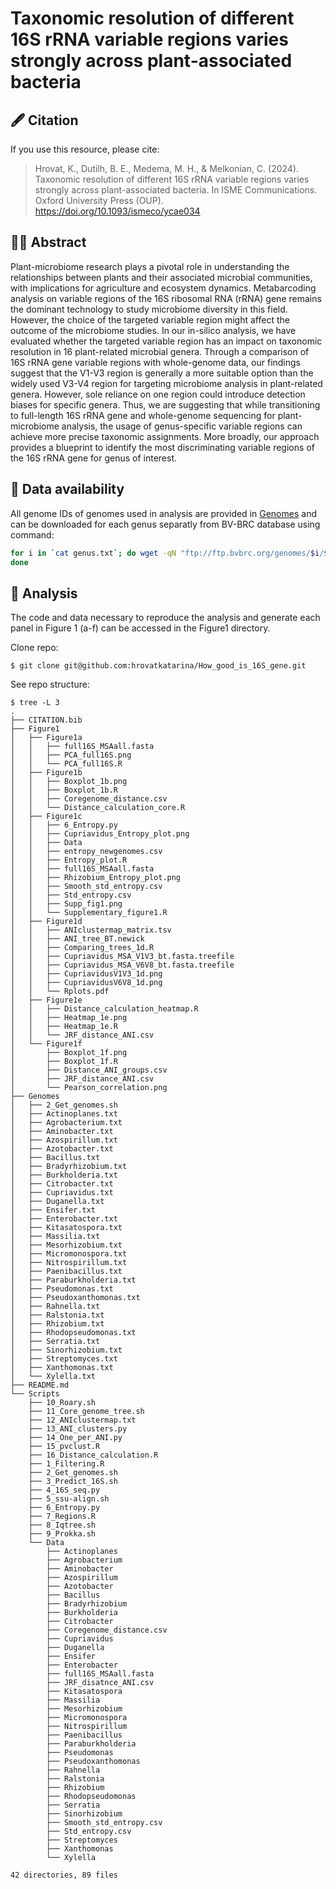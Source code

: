 # Taxonomic resolution of different 16S rRNA variable regions varies strongly across plant-associated bacteria

## 🖋️ Citation

If you use this resource, please cite:

 > Hrovat, K., Dutilh, B. E., Medema, M. H., & Melkonian, C. (2024). Taxonomic resolution of different 16S rRNA variable regions varies strongly across plant-associated bacteria. In ISME Communications. Oxford University Press (OUP). https://doi.org/10.1093/ismeco/ycae034

## 🌿🦠 Abstract

Plant-microbiome research plays a pivotal role in understanding the relationships between plants and their associated microbial communities, with implications for agriculture and ecosystem dynamics. Metabarcoding analysis on variable regions of the 16S ribosomal RNA (rRNA) gene remains the dominant technology to study microbiome diversity in this field. However, the choice of the targeted variable region might affect the outcome of the microbiome studies. In our in-silico analysis, we have evaluated whether the targeted variable region has an impact on taxonomic resolution in 16 plant-related microbial genera. Through a comparison of 16S rRNA gene variable regions with whole-genome data, our findings suggest that the V1-V3 region is generally a more suitable option than the widely used V3-V4 region for targeting microbiome analysis in plant-related genera. However, sole reliance on one region could introduce detection biases for specific genera. Thus, we are suggesting that while transitioning to full-length 16S rRNA gene and whole-genome sequencing for plant-microbiome analysis, the usage of genus-specific variable regions can achieve more precise taxonomic assignments. More broadly, our approach provides a blueprint to identify the most discriminating variable regions of the 16S rRNA gene for genus of interest.


## 🧬 Data availability

All genome IDs of genomes used in analysis are provided in [Genomes](./Genomes) and can be downloaded for each genus separatly from BV-BRC database using command:

```bash
for i in `cat genus.txt`; do wget -qN "ftp://ftp.bvbrc.org/genomes/$i/$i.fna";
done
```

## 🔎 Analysis

The code and data necessary to reproduce the analysis and generate each panel in Figure 1 (a-f) can be accessed in the Figure1 directory.

Clone repo:
```
$ git clone git@github.com:hrovatkatarina/How_good_is_16S_gene.git
```
See repo structure:
```
$ tree -L 3
.
├── CITATION.bib
├── Figure1
│   ├── Figure1a
│   │   ├── full16S_MSAall.fasta
│   │   ├── PCA_full16S.png
│   │   └── PCA_full16S.R
│   ├── Figure1b
│   │   ├── Boxplot_1b.png
│   │   ├── Boxplot_1b.R
│   │   ├── Coregenome_distance.csv
│   │   └── Distance_calculation_core.R
│   ├── Figure1c
│   │   ├── 6_Entropy.py
│   │   ├── Cupriavidus_Entropy_plot.png
│   │   ├── Data
│   │   ├── entropy_newgenomes.csv
│   │   ├── Entropy_plot.R
│   │   ├── full16S_MSAall.fasta
│   │   ├── Rhizobium_Entropy_plot.png
│   │   ├── Smooth_std_entropy.csv
│   │   ├── Std_entropy.csv
│   │   ├── Supp_fig1.png
│   │   └── Supplementary_figure1.R
│   ├── Figure1d
│   │   ├── ANIclustermap_matrix.tsv
│   │   ├── ANI_tree_BT.newick
│   │   ├── Comparing_trees_1d.R
│   │   ├── Cupriavidus_MSA_V1V3_bt.fasta.treefile
│   │   ├── Cupriavidus_MSA_V6V8_bt.fasta.treefile
│   │   ├── CupriavidusV1V3_1d.png
│   │   ├── CupriavidusV6V8_1d.png
│   │   └── Rplots.pdf
│   ├── Figure1e
│   │   ├── Distance_calculation_heatmap.R
│   │   ├── Heatmap_1e.png
│   │   ├── Heatmap_1e.R
│   │   └── JRF_distance_ANI.csv
│   └── Figure1f
│       ├── Boxplot_1f.png
│       ├── Boxplot_1f.R
│       ├── Distance_ANI_groups.csv
│       ├── JRF_distance_ANI.csv
│       └── Pearson_correlation.png
├── Genomes
│   ├── 2_Get_genomes.sh
│   ├── Actinoplanes.txt
│   ├── Agrobacterium.txt
│   ├── Aminobacter.txt
│   ├── Azospirillum.txt
│   ├── Azotobacter.txt
│   ├── Bacillus.txt
│   ├── Bradyrhizobium.txt
│   ├── Burkholderia.txt
│   ├── Citrobacter.txt
│   ├── Cupriavidus.txt
│   ├── Duganella.txt
│   ├── Ensifer.txt
│   ├── Enterobacter.txt
│   ├── Kitasatospora.txt
│   ├── Massilia.txt
│   ├── Mesorhizobium.txt
│   ├── Micromonospora.txt
│   ├── Nitrospirillum.txt
│   ├── Paenibacillus.txt
│   ├── Paraburkholderia.txt
│   ├── Pseudomonas.txt
│   ├── Pseudoxanthomonas.txt
│   ├── Rahnella.txt
│   ├── Ralstonia.txt
│   ├── Rhizobium.txt
│   ├── Rhodopseudomonas.txt
│   ├── Serratia.txt
│   ├── Sinorhizobium.txt
│   ├── Streptomyces.txt
│   ├── Xanthomonas.txt
│   └── Xylella.txt
├── README.md
└── Scripts
    ├── 10_Roary.sh
    ├── 11_Core_genome_tree.sh
    ├── 12_ANIclustermap.txt
    ├── 13_ANI_clusters.py
    ├── 14_One_per_ANI.py
    ├── 15_pvclust.R
    ├── 16_Distance_calculation.R
    ├── 1_Filtering.R
    ├── 2_Get_genomes.sh
    ├── 3_Predict_16S.sh
    ├── 4_16S_seq.py
    ├── 5_ssu-align.sh
    ├── 6_Entropy.py
    ├── 7_Regions.R
    ├── 8_Iqtree.sh
    ├── 9_Prokka.sh
    └── Data
        ├── Actinoplanes
        ├── Agrobacterium
        ├── Aminobacter
        ├── Azospirillum
        ├── Azotobacter
        ├── Bacillus
        ├── Bradyrhizobium
        ├── Burkholderia
        ├── Citrobacter
        ├── Coregenome_distance.csv
        ├── Cupriavidus
        ├── Duganella
        ├── Ensifer
        ├── Enterobacter
        ├── full16S_MSAall.fasta
        ├── JRF_disatnce_ANI.csv
        ├── Kitasatospora
        ├── Massilia
        ├── Mesorhizobium
        ├── Micromonospora
        ├── Nitrospirillum
        ├── Paenibacillus
        ├── Paraburkholderia
        ├── Pseudomonas
        ├── Pseudoxanthomonas
        ├── Rahnella
        ├── Ralstonia
        ├── Rhizobium
        ├── Rhodopseudomonas
        ├── Serratia
        ├── Sinorhizobium
        ├── Smooth_std_entropy.csv
        ├── Std_entropy.csv
        ├── Streptomyces
        ├── Xanthomonas
        └── Xylella

42 directories, 89 files

```
